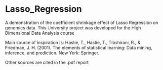 # Lasso_Regression
A demonstration of the coefficient shrinkage effect of Lasso Regression on genomics data. This University project was developed for the High Dimensional Data Analysis course

Main source of inspiration is: Hastie, T., Hastie, T., Tibshirani, R., & Friedman, J. H. (2001). The elements of statistical learning: Data mining, inference, and prediction. New York: Springer.

Other sources are cited in the .pdf report
